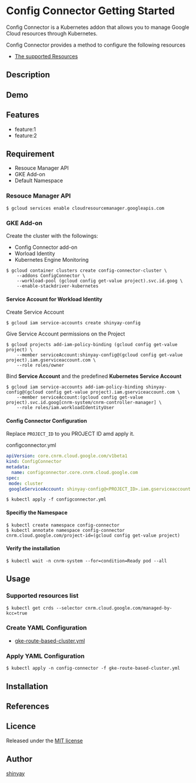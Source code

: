 # Config Connector Getting Started

Config Connector is a Kubernetes addon that allows you to manage Google Cloud resources through Kubernetes.

Config Connector provides a method to configure the following resources
- [The supported Resources](https://cloud.google.com/config-connector/docs/reference/overview)

## Description

## Demo

## Features

- feature:1
- feature:2

## Requirement
- Resouce Manager API
- GKE Add-on
- Default Namespace

### Resouce Manager API
```shell
$ gcloud services enable cloudresourcemanager.googleapis.com
```
### GKE Add-on
Create the cluster with the followings:

- Config Connector add-on
- Worload Identity
- Kubernetes Engine Monitoring

```shell
$ gcloud container clusters create config-connector-cluster \
    --addons ConfigConnector \
    --workload-pool (gcloud config get-value project).svc.id.goog \
    --enable-stackdriver-kubernetes
```

#### Service Account for Workload Identity

Create Service Account
```shell
$ gcloud iam service-accounts create shinyay-config
```

Give Service Account permissions on the Project
```
$ gcloud projects add-iam-policy-binding (gcloud config get-value project) \
    --member serviceAccount:shinyay-config@(gcloud config get-value project).iam.gserviceaccount.com \
    --role roles/owner
```

Bind **Service Account** and the predefined **Kubernetes Service Account**
```
$ gcloud iam service-accounts add-iam-policy-binding shinyay-config@(gcloud config get-value project).iam.gserviceaccount.com \
    --member serviceAccount:(gcloud config get-value project).svc.id.goog[cnrm-system/cnrm-controller-manager] \
    --role roles/iam.workloadIdentityUser
```

#### Config Connector Configuration

Replace `PROJECT_ID` to you PROJECT ID amd apply it.

configconnector.yml
```yaml
apiVersion: core.cnrm.cloud.google.com/v1beta1
kind: ConfigConnector
metadata:
  name: configconnector.core.cnrm.cloud.google.com
spec:
 mode: cluster
 googleServiceAccount: shinyay-config@<PROJECT_ID>.iam.gserviceaccount.com
```

```shell
$ kubectl apply -f configconnector.yml
```

#### Specifiy the Namespace

```shell
$ kubectl create namespace config-connector
$ kubectl annotate namespace config-connector cnrm.cloud.google.com/project-id=(gcloud config get-value project)
```

#### Verify the installation
```shell
$ kubectl wait -n cnrm-system --for=condition=Ready pod --all
```

## Usage
### Supported resources list
```shell
$ kubectl get crds --selector cnrm.cloud.google.com/managed-by-kcc=true
```

### Create YAML Configuration
- [gke-route-based-cluster.yml](https://cloud.google.com/config-connector/docs/reference/resource-docs/container/containercluster#routes_based_container_cluster)

### Apply YAML Configuration
```shell
$ kubectl apply -n config-connector -f gke-route-based-cluster.yml
```

## Installation

## References

## Licence

Released under the [MIT license](https://gist.githubusercontent.com/shinyay/56e54ee4c0e22db8211e05e70a63247e/raw/34c6fdd50d54aa8e23560c296424aeb61599aa71/LICENSE)

## Author

[shinyay](https://github.com/shinyay)
